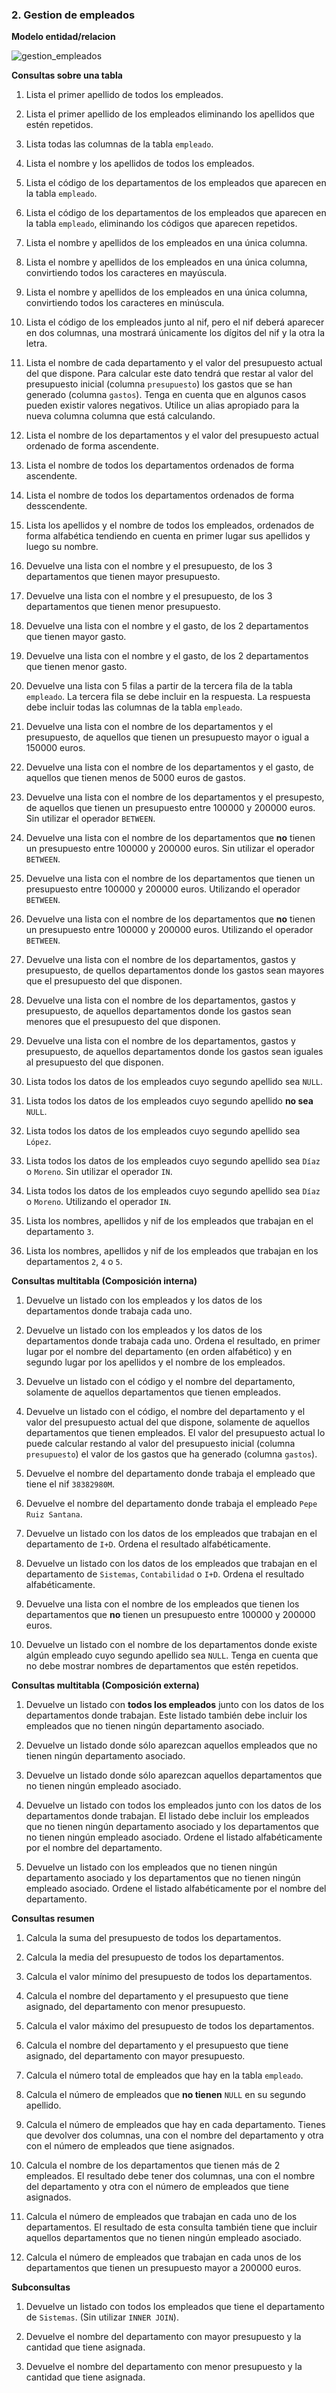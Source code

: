 ### 2. Gestion de empleados

**Modelo entidad/relacion**

![gestion_empleados](gestion_empleados.png)

**Consultas sobre una tabla**

<ol type="1">
<li><p>Lista el primer apellido de todos los empleados.</p></li>
<li><p>Lista el primer apellido de los empleados eliminando los apellidos que estén repetidos.</p></li>
<li><p>Lista todas las columnas de la tabla <code>empleado</code>.</p></li>
<li><p>Lista el nombre y los apellidos de todos los empleados.</p></li>
<li><p>Lista el código de los departamentos de los empleados que aparecen en la tabla <code>empleado</code>.</p></li>
<li><p>Lista el código de los departamentos de los empleados que aparecen en la tabla <code>empleado</code>, eliminando los códigos que aparecen repetidos.</p></li>
<li><p>Lista el nombre y apellidos de los empleados en una única columna.</p></li>
<li><p>Lista el nombre y apellidos de los empleados en una única columna, convirtiendo todos los caracteres en mayúscula.</p></li>
<li><p>Lista el nombre y apellidos de los empleados en una única columna, convirtiendo todos los caracteres en minúscula.</p></li>
<li><p>Lista el código de los empleados junto al nif, pero el nif deberá aparecer en dos columnas, una mostrará únicamente los dígitos del nif y la otra la letra.</p></li>
<li><p>Lista el nombre de cada departamento y el valor del presupuesto actual del que dispone. Para calcular este dato tendrá que restar al valor del presupuesto inicial (columna <code>presupuesto</code>) los gastos que se han generado (columna <code>gastos</code>). Tenga en cuenta que en algunos casos pueden existir valores negativos. Utilice un alias apropiado para la nueva columna columna que está calculando.</p></li>
<li><p>Lista el nombre de los departamentos y el valor del presupuesto actual ordenado de forma ascendente.</p></li>
<li><p>Lista el nombre de todos los departamentos ordenados de forma ascendente.</p></li>
<li><p>Lista el nombre de todos los departamentos ordenados de forma desscendente.</p></li>
<li><p>Lista los apellidos y el nombre de todos los empleados, ordenados de forma alfabética tendiendo en cuenta en primer lugar sus apellidos y luego su nombre.</p></li>
<li><p>Devuelve una lista con el nombre y el presupuesto, de los 3 departamentos que tienen mayor presupuesto.</p></li>
<li><p>Devuelve una lista con el nombre y el presupuesto, de los 3 departamentos que tienen menor presupuesto.</p></li>
<li><p>Devuelve una lista con el nombre y el gasto, de los 2 departamentos que tienen mayor gasto.</p></li>
<li><p>Devuelve una lista con el nombre y el gasto, de los 2 departamentos que tienen menor gasto.</p></li>
<li><p>Devuelve una lista con 5 filas a partir de la tercera fila de la tabla <code>empleado</code>. La tercera fila se debe incluir en la respuesta. La respuesta debe incluir todas las columnas de la tabla <code>empleado</code>.</p></li>
<li><p>Devuelve una lista con el nombre de los departamentos y el presupuesto, de aquellos que tienen un presupuesto mayor o igual a 150000 euros.</p></li>
<li><p>Devuelve una lista con el nombre de los departamentos y el gasto, de aquellos que tienen menos de 5000 euros de gastos.</p></li>
<li><p>Devuelve una lista con el nombre de los departamentos y el presupesto, de aquellos que tienen un presupuesto entre 100000 y 200000 euros. Sin utilizar el operador <code>BETWEEN</code>.</p></li>
<li><p>Devuelve una lista con el nombre de los departamentos que <strong>no</strong> tienen un presupuesto entre 100000 y 200000 euros. Sin utilizar el operador <code>BETWEEN</code>.</p></li>
<li><p>Devuelve una lista con el nombre de los departamentos que tienen un presupuesto entre 100000 y 200000 euros. Utilizando el operador <code>BETWEEN</code>.</p></li>
<li><p>Devuelve una lista con el nombre de los departamentos que <strong>no</strong> tienen un presupuesto entre 100000 y 200000 euros. Utilizando el operador <code>BETWEEN</code>.</p></li>
<li><p>Devuelve una lista con el nombre de los departamentos, gastos y presupuesto, de quellos departamentos donde los gastos sean mayores que el presupuesto del que disponen.</p></li>
<li><p>Devuelve una lista con el nombre de los departamentos, gastos y presupuesto, de aquellos departamentos donde los gastos sean menores que el presupuesto del que disponen.</p></li>
<li><p>Devuelve una lista con el nombre de los departamentos, gastos y presupuesto, de aquellos departamentos donde los gastos sean iguales al presupuesto del que disponen.</p></li>
<li><p>Lista todos los datos de los empleados cuyo segundo apellido sea <code>NULL</code>.</p></li>
<li><p>Lista todos los datos de los empleados cuyo segundo apellido <strong>no sea</strong> <code>NULL</code>.</p></li>
<li><p>Lista todos los datos de los empleados cuyo segundo apellido sea <code>López</code>.</p></li>
<li><p>Lista todos los datos de los empleados cuyo segundo apellido sea <code>Díaz</code> o <code>Moreno</code>. Sin utilizar el operador <code>IN</code>.</p></li>
<li><p>Lista todos los datos de los empleados cuyo segundo apellido sea <code>Díaz</code> o <code>Moreno</code>. Utilizando el operador <code>IN</code>.</p></li>
<li><p>Lista los nombres, apellidos y nif de los empleados que trabajan en el departamento <code>3</code>.</p></li>
<li><p>Lista los nombres, apellidos y nif de los empleados que trabajan en los departamentos <code>2</code>, <code>4</code> o <code>5</code>.</p></li>
</ol>

**Consultas multitabla (Composición interna)**

<ol type="1">
<li><p>Devuelve un listado con los empleados y los datos de los departamentos donde trabaja cada uno.</p></li>
<li><p>Devuelve un listado con los empleados y los datos de los departamentos donde trabaja cada uno. Ordena el resultado, en primer lugar por el nombre del departamento (en orden alfabético) y en segundo lugar por los apellidos y el nombre de los empleados.</p></li>
<li><p>Devuelve un listado con el código y el nombre del departamento, solamente de aquellos departamentos que tienen empleados.</p></li>
<li><p>Devuelve un listado con el código, el nombre del departamento y el valor del presupuesto actual del que dispone, solamente de aquellos departamentos que tienen empleados. El valor del presupuesto actual lo puede calcular restando al valor del presupuesto inicial (columna <code>presupuesto</code>) el valor de los gastos que ha generado (columna <code>gastos</code>).</p></li>
<li><p>Devuelve el nombre del departamento donde trabaja el empleado que tiene el nif <code>38382980M</code>.</p></li>
<li><p>Devuelve el nombre del departamento donde trabaja el empleado <code>Pepe Ruiz Santana</code>.</p></li>
<li><p>Devuelve un listado con los datos de los empleados que trabajan en el departamento de <code>I+D</code>. Ordena el resultado alfabéticamente.</p></li>
<li><p>Devuelve un listado con los datos de los empleados que trabajan en el departamento de <code>Sistemas</code>, <code>Contabilidad</code> o <code>I+D</code>. Ordena el resultado alfabéticamente.</p></li>
<li><p>Devuelve una lista con el nombre de los empleados que tienen los departamentos que <strong>no</strong> tienen un presupuesto entre 100000 y 200000 euros.</p></li>
<li><p>Devuelve un listado con el nombre de los departamentos donde existe algún empleado cuyo segundo apellido sea <code>NULL</code>. Tenga en cuenta que no debe mostrar nombres de departamentos que estén repetidos.</p></li>
</ol>

**Consultas multitabla (Composición externa)**

<ol type="1">
<li><p>Devuelve un listado con <strong>todos los empleados</strong> junto con los datos de los departamentos donde trabajan. Este listado también debe incluir los empleados que no tienen ningún departamento asociado.</p></li>
<li><p>Devuelve un listado donde sólo aparezcan aquellos empleados que no tienen ningún departamento asociado.</p></li>
<li><p>Devuelve un listado donde sólo aparezcan aquellos departamentos que no tienen ningún empleado asociado.</p></li>
<li><p>Devuelve un listado con todos los empleados junto con los datos de los departamentos donde trabajan. El listado debe incluir los empleados que no tienen ningún departamento asociado y los departamentos que no tienen ningún empleado asociado. Ordene el listado alfabéticamente por el nombre del departamento.</p></li>
<li><p>Devuelve un listado con los empleados que no tienen ningún departamento asociado y los departamentos que no tienen ningún empleado asociado. Ordene el listado alfabéticamente por el nombre del departamento.</p></li>
</ol>

**Consultas resumen**

<ol type="1">
<li><p>Calcula la suma del presupuesto de todos los departamentos.</p></li>
<li><p>Calcula la media del presupuesto de todos los departamentos.</p></li>
<li><p>Calcula el valor mínimo del presupuesto de todos los departamentos.</p></li>
<li><p>Calcula el nombre del departamento y el presupuesto que tiene asignado, del departamento con menor presupuesto.</p></li>
<li><p>Calcula el valor máximo del presupuesto de todos los departamentos.</p></li>
<li><p>Calcula el nombre del departamento y el presupuesto que tiene asignado, del departamento con mayor presupuesto.</p></li>
<li><p>Calcula el número total de empleados que hay en la tabla <code>empleado</code>.</p></li>
<li><p>Calcula el número de empleados que <strong>no tienen</strong> <code>NULL</code> en su segundo apellido.</p></li>
<li><p>Calcula el número de empleados que hay en cada departamento. Tienes que devolver dos columnas, una con el nombre del departamento y otra con el número de empleados que tiene asignados.</p></li>
<li><p>Calcula el nombre de los departamentos que tienen más de 2 empleados. El resultado debe tener dos columnas, una con el nombre del departamento y otra con el número de empleados que tiene asignados.</p></li>
<li><p>Calcula el número de empleados que trabajan en cada uno de los departamentos. El resultado de esta consulta también tiene que incluir aquellos departamentos que no tienen ningún empleado asociado.</p></li>
<li><p>Calcula el número de empleados que trabajan en cada unos de los departamentos que tienen un presupuesto mayor a 200000 euros.</p></li>
</ol>

**Subconsultas**

<ol type="1">
<li><p>Devuelve un listado con todos los empleados que tiene el departamento de <code>Sistemas</code>. (Sin utilizar <code>INNER JOIN</code>).</p></li>
<li><p>Devuelve el nombre del departamento con mayor presupuesto y la cantidad que tiene asignada.</p></li>
<li><p>Devuelve el nombre del departamento con menor presupuesto y la cantidad que tiene asignada.</p></li>
</ol>

